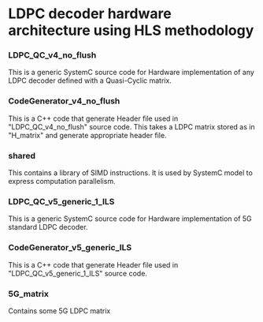 # LDPC decoder hardware architecture using HLS methodology

### LDPC_QC_v4_no_flush 
This is a generic SystemC source code for Hardware implementation of any LDPC decoder defined with a Quasi-Cyclic matrix.

### CodeGenerator_v4_no_flush 
This is a C++ code that generate Header file used in "LDPC_QC_v4_no_flush" source code. This takes a LDPC matrix stored as in "H_matrix" and generate appropriate header file.

### shared 
This contains a library of SIMD instructions. It is used by SystemC model to express computation parallelism.

### LDPC_QC_v5_generic_1_ILS
This is a generic SystemC source code for Hardware implementation of 5G standard LDPC decoder. 

### CodeGenerator_v5_generic_ILS
This is a C++ code that generate Header file used in "LDPC_QC_v5_generic_1_ILS" source code.

### 5G_matrix
Contains some 5G LDPC matrix
